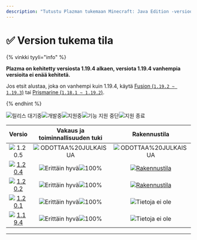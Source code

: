 ```yaml
---
description: "Tutustu Plazman tukemaan Minecraft: Java Edition -versioon."
---
```


# ✅ Version tukema tila

{% vinkki tyyli="info" %}

**Plazma on kehitetty versiosta 1.19.4 alkaen, versiota 1.19.4 vanhempia versioita ei enää kehitetä.**

Jos etsit alustaa, joka on vanhempi kuin 1.19.4, käytä [Fusion (`1.19.2 ~ 1.19.3`)](https://github.com/RuinedTechnologyUnify/Fusion) tai [Prismarine (`1.18.1 ~ 1.19.2`)](https://github.com/PrismarineTeam/Prismarine).

{% endhint %}

[wtr]: <https://badge.plazmamc.org/0/Odotetaan julkaisua>
[ukn]: https://badge.plazmamc.org/0/Tietoja%20ei%20ole
[vgd]: https://badge.plazmamc.org/1/Erittäin%20hyvä
[100]: https://badge.plazmamc.org/percent/100

![릴리스 대기중][wtr]![개발중](https://badge.plazmamc.org/1/개발중)![지원중](https://badge.plazmamc.org/2/지원중)![기능 지원 중단](https://badge.plazmamc.org/6/기능%20지원%20중단)![지원 종료](https://badge.plazmamc.org/4/지원%20종료)

|                                       Versio                                      | Vakaus    ja    toiminnallisuuden tuki |                                              Rakennustila                                             |
| :-------------------------------------------------------------------------------: | :------------------------------------: | :---------------------------------------------------------------------------------------------------: |
|                   ![1.20.5](https://badge.plazmamc.org/0/1.20.5)                  |       ![ODOTTAA%20JULKAISUA][wtr]      |                                      ![ODOTTAA%20JULKAISUA][wtr]                                      |
| [![1.20.4](https://badge.plazmamc.org/2/1.20.4)](https://git.plazmamc.org/1.20.4) |    ![Erittäin hyvä][vgd]![100%][100]   | [![Rakennustila](https://build.plazmamc.org/1.20.4)](https://build.plazmamc.org/1.20.4?redirect=true) |
| [![1.20.2](https://badge.plazmamc.org/6/1.20.2)](https://git.plazmamc.org/1.20.2) |    ![Erittäin hyvä][vgd]![100%][100]   | [![Rakennustila](https://build.plazmamc.org/1.20.2)](https://build.plazmamc.org/1.20.2?redirect=true) |
| [![1.20.1](https://badge.plazmamc.org/4/1.20.1)](https://git.plazmamc.org/1.20.1) |    ![Erittäin hyvä][vgd]![100%][100]   |                                         ![Tietoja ei ole][ukn]                                        |
| [![1.19.4](https://badge.plazmamc.org/4/1.19.4)](https://git.plazmamc.org/1.19.4) |    ![Erittäin hyvä][vgd]![100%][100]   |                                         ![Tietoja ei ole][ukn]                                        |

***
